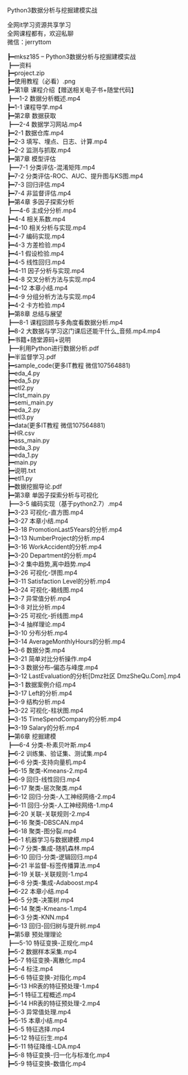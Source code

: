 Python3数据分析与挖掘建模实战

全网it学习资源共享学习<br>全网课程都有，欢迎私聊<br>微信：jerryttom<br>

┣━mksz185 – Python3数据分析与挖掘建模实战<br> ┣━资料<br> ┣━project.zip<br> ┣━使用教程（必看）.png<br> ┣━第1章 课程介绍【赠送相关电子书+随堂代码】<br> ┣━1-2 数据分析概述.mp4<br> ┣━1-1 课程导学.mp4<br> ┣━第2章 数据获取<br> ┣━2-4 数据学习网站.mp4<br> ┣━2-1 数据仓库.mp4<br> ┣━2-3 填写、埋点、日志、计算.mp4<br> ┣━2-2 监测与抓取.mp4<br> ┣━第7章 模型评估<br> ┣━7-1 分类评估-混淆矩阵.mp4<br> ┣━7-2 分类评估-ROC、AUC、提升图与KS图.mp4<br> ┣━7-3 回归评估.mp4<br> ┣━7-4 非监督评估.mp4<br> ┣━第4章 多因子探索分析<br> ┣━4-6 主成分分析.mp4<br> ┣━4-4 相关系数.mp4<br> ┣━4-10 相关分析与实现.mp4<br> ┣━4-7 编码实现.mp4<br> ┣━4-3 方差检验.mp4<br> ┣━4-1 假设检验.mp4<br> ┣━4-5 线性回归.mp4<br> ┣━4-11 因子分析与实现.mp4<br> ┣━4-8 交叉分析方法与实现.mp4<br> ┣━4-12 本章小结.mp4<br> ┣━4-9 分组分析方法与实现.mp4<br> ┣━4-2 卡方检验.mp4<br> ┣━第8章 总结与展望<br> ┣━8-1 课程回顾与多角度看数据分析.mp4<br> ┣━8-2 大数据与学习这门课后还能干什么_音频.mp4.mp4<br> ┣━书籍+随堂源码+说明<br> ┣━利用Python进行数据分析.pdf<br> ┣━半监督学习.pdf<br> ┣━sample_code(更多IT教程 微信107564881)<br> ┣━eda_4.py<br> ┣━eda_5.py<br> ┣━etl2.py<br> ┣━clst_main.py<br> ┣━semi_main.py<br> ┣━eda_2.py<br> ┣━etl3.py<br> ┣━data(更多IT教程 微信107564881)<br> ┣━HR.csv<br> ┣━ass_main.py<br> ┣━eda_3.py<br> ┣━eda_1.py<br> ┣━main.py<br> ┣━说明.txt<br> ┣━etl1.py<br> ┣━数据挖掘导论.pdf<br> ┣━第3章 单因子探索分析与可视化<br> ┣━3-5 编码实现（基于python2.7）.mp4<br> ┣━3-23 可视化-直方图.mp4<br> ┣━3-27 本章小结.mp4<br> ┣━3-18 PromotionLast5Years的分析.mp4<br> ┣━3-13 NumberProject的分析.mp4<br> ┣━3-16 WorkAccident的分析.mp4<br> ┣━3-20 Department的分析.mp4<br> ┣━3-2 集中趋势,离中趋势.mp4<br> ┣━3-26 可视化-饼图.mp4<br> ┣━3-11 Satisfaction Level的分析.mp4<br> ┣━3-24 可视化-箱线图.mp4<br> ┣━3-7 异常值分析.mp4<br> ┣━3-8 对比分析.mp4<br> ┣━3-25 可视化-折线图.mp4<br> ┣━3-4 抽样理论.mp4<br> ┣━3-10 分布分析.mp4<br> ┣━3-14 AverageMonthlyHours的分析.mp4<br> ┣━3-6 数据分类.mp4<br> ┣━3-21 简单对比分析操作.mp4<br> ┣━3-3 数据分布–偏态与峰度.mp4<br> ┣━3-12 LastEvaluation的分析[Dmz社区 DmzSheQu.Com].mp4<br> ┣━3-1 数据案例介绍.mp4<br> ┣━3-17 Left的分析.mp4<br> ┣━3-9 结构分析.mp4<br> ┣━3-22 可视化-柱状图.mp4<br> ┣━3-15 TimeSpendCompany的分析.mp4<br> ┣━3-19 Salary的分析.mp4<br> ┣━第6章 挖掘建模<br> ┣━6-4 分类-朴素贝叶斯.mp4<br> ┣━6-2 训练集、验证集、测试集.mp4<br> ┣━6-6 分类-支持向量机.mp4<br> ┣━6-15 聚类-Kmeans-2.mp4<br> ┣━6-9 回归-线性回归.mp4<br> ┣━6-17 聚类-层次聚类.mp4<br> ┣━6-12 回归-分类-人工神经网络-2.mp4<br> ┣━6-11 回归-分类-人工神经网络-1.mp4<br> ┣━6-20 关联-关联规则-2.mp4<br> ┣━6-16 聚类-DBSCAN.mp4<br> ┣━6-18 聚类-图分裂.mp4<br> ┣━6-1 机器学习与数据建模.mp4<br> ┣━6-7 分类-集成-随机森林.mp4<br> ┣━6-10 回归-分类-逻辑回归.mp4<br> ┣━6-21 半监督-标签传播算法.mp4<br> ┣━6-19 关联-关联规则-1.mp4<br> ┣━6-8 分类-集成-Adaboost.mp4<br> ┣━6-22 本章小结.mp4<br> ┣━6-5 分类-决策树.mp4<br> ┣━6-14 聚类-Kmeans-1.mp4<br> ┣━6-3 分类-KNN.mp4<br> ┣━6-13 回归-回归树与提升树.mp4<br> ┣━第5章 预处理理论<br> ┣━5-10 特征变换-正规化.mp4<br> ┣━5-2 数据样本采集.mp4<br> ┣━5-7 特征变换-离散化.mp4<br> ┣━5-4 标注.mp4<br> ┣━5-6 特征变换-对指化.mp4<br> ┣━5-13 HR表的特征预处理-1.mp4<br> ┣━5-1 特征工程概述.mp4<br> ┣━5-14 HR表的特征预处理-2.mp4<br> ┣━5-3 异常值处理.mp4<br> ┣━5-15 本章小结.mp4<br> ┣━5-5 特征选择.mp4<br> ┣━5-12 特征衍生.mp4<br> ┣━5-11 特征降维-LDA.mp4<br> ┣━5-8 特征变换-归一化与标准化.mp4<br> ┣━5-9 特征变换-数值化.mp4